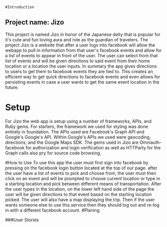 	#Introduction

## Project name: Jizo

This project is named Jizo in honor of the Japanese deity that is popular for it's cute and fun loving aura and role as the guardian of travelers. The project Jizo is a website that after a user logs into facebook will allow the webapp to pull in information from that user's facebook events and allow for a list of events to appear in front of the user. The user can select from that list of events and will be given directions to said event from their home location or a location the user inputs. In summary the app gives directions to users to get them to facebook events they are tied to. This creates an efficient way to get quick directions to facebook events and even allows for persisting events in case a user wants to get the same event location in the future.

# Setup

For Jizo the web app is setup using a number of frameworks, APIs, and Ruby gems. For starters, the framework we used for styling was done entirely in foundation. The APIs used are Facebook's Graph API and Google's Google's API. Within Google's APIs we used were geocoding, directions, and the Google Maps SDK. The gems used in Jizo are Omniauth-facebook for authorization and login verification as well as HTTParty for the Graph calls also pry for source code browsing.

#How to Use
To use this app the user must first sign into facebook by pressing on the facebook login button located at the top of our page. after the user have a list of events to pick and choose from, the user must then click on an event and will be prompted to choose current location or type in a starting location and pick between different means of transportation. After the user types in the location, on the lower left hand side of the page the user will be given directions to that event based on the starting location picked. The user will also have a map displaying the trip. Then if the user wants someone else to use this service then they should log out and re-log in with a different facebook account.
#Planing

###User Stories

######User should be able to log into facebook on the webpage to recieve a list of his/her current events
 
######User should get directions when he/she clicks on an event from the list of events
 
######User should have a visual map on the page showing the route from starting to end points

######Users should be able to log out

######Users should be able to chose their start location to an event

######Users should be able to chose their mode of transpertation

###Front-end Wireframes

[wireframe](http://i.imgur.com/5Iq66Cw.png)

###Routes
```
  get '/events' => 'events#index'
  get '/events/:id' => 'events#view'
  get '/auth/facebook', as: 'auth_provider'
  get '/auth/facebook/callback' => 'sessions#set_session'
  get '/auth/failure' => 'sessions#session_error'
  get '/logout' => 'sessions#end_session'

  get '/get_directions' => 'directions#get_directions'

  post '/deactivate_app' => 'users#delete'

  post '/save_directions' => 'directions#save_directions'

  
  post '/settings' => 'settings#save'
  get '/settings/load' => 'settings#load'

```
###Database Design(ERD)

[ERD](http://i.imgur.com/LfFpv9t.png)

###Trello
Link to board: https://trello.com/b/8jWxfMiI/jizo
#Contact

#####Aditi Parsad
  aditiprasad0301@gmail.com

##### Augustine Mudrak
  augustinemudrak@gmail.com

##### Spencer Denauski
  oxideous@hotmail.com

##### Avi Zacherman
  avizacherman@gmail.com

